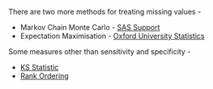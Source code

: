 

There are two more methods for treating missing values -

- Markov Chain Monte Carlo - [SAS Support](https://support.sas.com/resources/papers/proceedings13/436-2013.pdf)
- Expectation Maximisation - [Oxford University Statistics](http://www.stats.ox.ac.uk/~steffen/teaching/fsmHT07/fsm407c.pdf)

Some measures other than sensitivity and specificity -

- [KS Statistic](https://learn.upgrad.com/course/1116/segment/9894/61167/177140/943293)
- [Rank Ordering](https://www.listendata.com/2015/01/model-validation-in-logistic-regression.html)





